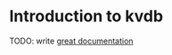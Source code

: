# Introduction to kvdb

TODO: write [great documentation](http://jacobian.org/writing/what-to-write/)
